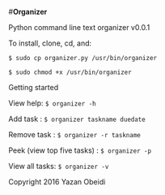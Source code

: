 #**Organizer**

Python command line text organizer v0.0.1

To install, clone, cd, and:

```$ sudo cp organizer.py /usr/bin/organizer```

```$ sudo chmod +x /usr/bin/organizer```


Getting started

View help: ```$ organizer -h```

Add task : ```$ organizer taskname duedate```

Remove task : ```$ organizer -r taskname```

Peek (view top five tasks) : ```$ organizer -p```

View all tasks: ```$ organizer -v```


Copyright 2016 Yazan Obeidi
